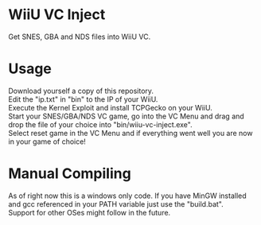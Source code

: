 # WiiU VC Inject
Get SNES, GBA and NDS files into WiiU VC.

# Usage
Download yourself a copy of this repository.  
Edit the "ip.txt" in "bin" to the IP of your WiiU.  
Execute the Kernel Exploit and install TCPGecko on your WiiU.  
Start your SNES/GBA/NDS VC game, go into the VC Menu and drag and drop the file of your choice into "bin/wiiu-vc-inject.exe".  
Select reset game in the VC Menu and if everything went well you are now in your game of choice!  

# Manual Compiling
As of right now this is a windows only code. If you have MinGW installed and gcc referenced in your PATH variable just use the "build.bat".  
Support for other OSes might follow in the future.
